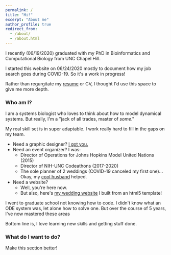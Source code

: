 ```yaml
---
permalink: /
title: "Hi!"
excerpt: "About me"
author_profile: true
redirect_from:
  - /about/
  - /about.html
---
```


I recently (06/19/2020) graduated with my PhD in Bioinformatics and Computational Biology from UNC Chapel Hill.

I started this website on 06/24/2020 mostly to document how my job search goes during COVID-19. So it's a work in progress!

Rather than regurgitate my [resume](../files/Resume.pdf) or CV, I thought I'd use this space to give me more depth.

### Who am I?

I am a systems biologist who loves to think about how to model dynamical systems.
But really, I'm a "jack of all trades, master of _some_."

My real skill set is in super adaptable. I work really hard to fill in the gaps on my team.
- Need a graphic designer? [I got you.](https://honorable-diligent-serval.anvil.app/)
- Need an event organizer? I was:
  - Director of Operations for Johns Hopkins Model United Nations (2015)
  - Director of NIH-UNC Codeathons (2017-2020)
  - The sole planner of 2 weddings (COVID-19 canceled my first one)... Okay, my [cool husband](https://joemcgirr.github.io/) helped.
- Need a website?
  - Well, you're here now.
  - But also, here's [my wedding website](kimikoandjoemcgirr.com) I built from an html5 template!

I went to graduate school not knowing how to code. I didn't know what an ODE system was, let alone how to solve one.
But over the course of 5 years, I've now mastered these areas

Bottom line is, I love learning new skills and getting stuff done.

### What do I want to do?

Make this section better!
